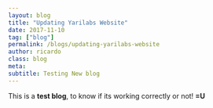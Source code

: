 ```yaml
---
layout: blog
title: "Updating Yarilabs Website"
date: 2017-11-10
tag: ["blog"]
permalink: /blogs/updating-yarilabs-website
author: ricardo
class: blog
meta: 
subtitle: Testing New blog
---
```


This is a **test blog**, to know if its working correctly or not! **=U**